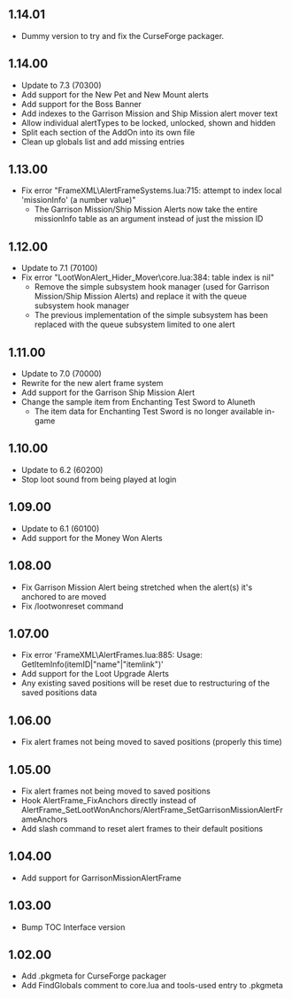 ## 1.14.01
- Dummy version to try and fix the CurseForge packager.

## 1.14.00
- Update to 7.3 (70300)
- Add support for the New Pet and New Mount alerts
- Add support for the Boss Banner
- Add indexes to the Garrison Mission and Ship Mission alert mover text
- Allow individual alertTypes to be locked, unlocked, shown and hidden
- Split each section of the AddOn into its own file
- Clean up globals list and add missing entries

## 1.13.00
- Fix error "FrameXML\AlertFrameSystems.lua:715: attempt to index local 'missionInfo' (a number value)"
	- The Garrison Mission/Ship Mission Alerts now take the entire missionInfo table as an argument instead of just the mission ID

## 1.12.00
- Update to 7.1 (70100)
- Fix error "LootWonAlert_Hider_Mover\core.lua:384: table index is nil"
	- Remove the simple subsystem hook manager (used for Garrison Mission/Ship Mission Alerts) and replace it with the queue subsystem hook manager
	- The previous implementation of the simple subsystem has been replaced with the queue subsystem limited to one alert

## 1.11.00
- Update to 7.0 (70000)
- Rewrite for the new alert frame system
- Add support for the Garrison Ship Mission Alert
- Change the sample item from Enchanting Test Sword to Aluneth
  - The item data for Enchanting Test Sword is no longer available in-game

## 1.10.00
- Update to 6.2 (60200)
- Stop loot sound from being played at login

## 1.09.00
- Update to 6.1 (60100)
- Add support for the Money Won Alerts

## 1.08.00
- Fix Garrison Mission Alert being stretched when the alert(s) it's anchored to are moved
- Fix /lootwonreset command

## 1.07.00
- Fix error 'FrameXML\AlertFrames.lua:885: Usage: GetItemInfo(itemID|"name"|"itemlink")'
- Add support for the Loot Upgrade Alerts
- Any existing saved positions will be reset due to restructuring of the saved positions data

## 1.06.00
- Fix alert frames not being moved to saved positions (properly this time)

## 1.05.00
- Fix alert frames not being moved to saved positions
- Hook AlertFrame_FixAnchors directly instead of AlertFrame_SetLootWonAnchors/AlertFrame_SetGarrisonMissionAlertFrameAnchors
- Add slash command to reset alert frames to their default positions

## 1.04.00
- Add support for GarrisonMissionAlertFrame

## 1.03.00
- Bump TOC Interface version

## 1.02.00
- Add .pkgmeta for CurseForge packager
- Add FindGlobals comment to core.lua and tools-used entry to .pkgmeta